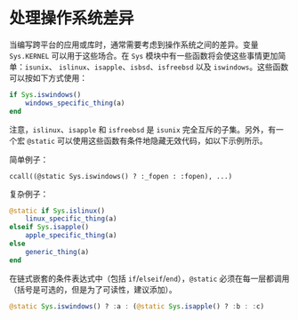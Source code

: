 # 处理操作系统差异

当编写跨平台的应用或库时，通常需要考虑到操作系统之间的差异。变量 `Sys.KERNEL` 可以用于这些场合。在 `Sys` 模块中有一些函数将会使这些事情更加简单：`isunix`、 `islinux`、`isapple`、`isbsd`、`isfreebsd` 以及 `iswindows`。这些函数可以按如下方式使用：

```julia
if Sys.iswindows()
    windows_specific_thing(a)
end
```

注意，`islinux`、`isapple` 和 `isfreebsd` 是 `isunix` 完全互斥的子集。另外，有一个宏 `@static` 可以使用这些函数有条件地隐藏无效代码，如以下示例所示。

简单例子：

```
ccall((@static Sys.iswindows() ? :_fopen : :fopen), ...)
```

复杂例子：

```julia
@static if Sys.islinux()
    linux_specific_thing(a)
elseif Sys.isapple()
    apple_specific_thing(a)
else
    generic_thing(a)
end
```

在链式嵌套的条件表达式中（包括 `if`/`elseif`/`end`），`@static` 必须在每一层都调用（括号是可选的，但是为了可读性，建议添加）。

```julia
@static Sys.iswindows() ? :a : (@static Sys.isapple() ? :b : :c)
```
